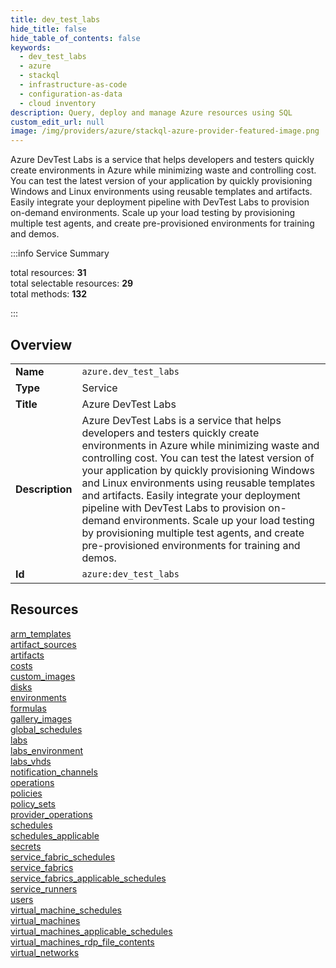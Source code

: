 ```yaml
---
title: dev_test_labs
hide_title: false
hide_table_of_contents: false
keywords:
  - dev_test_labs
  - azure
  - stackql
  - infrastructure-as-code
  - configuration-as-data
  - cloud inventory
description: Query, deploy and manage Azure resources using SQL
custom_edit_url: null
image: /img/providers/azure/stackql-azure-provider-featured-image.png
---
```


Azure DevTest Labs is a service that helps developers and testers quickly create environments in Azure while minimizing waste and controlling cost. You can test the latest version of your application by quickly provisioning Windows and Linux environments using reusable templates and artifacts. Easily integrate your deployment pipeline with DevTest Labs to provision on-demand environments. Scale up your load testing by provisioning multiple test agents, and create pre-provisioned environments for training and demos.  
    
:::info Service Summary

<div class="row">
<div class="providerDocColumn">
<span>total resources:&nbsp;<b>31</b></span><br />
<span>total selectable resources:&nbsp;<b>29</b></span><br />
<span>total methods:&nbsp;<b>132</b></span><br />
</div>
</div>

:::

## Overview
<table><tbody>
<tr><td><b>Name</b></td><td><code>azure.dev_test_labs</code></td></tr>
<tr><td><b>Type</b></td><td>Service</td></tr>
<tr><td><b>Title</b></td><td>Azure DevTest Labs</td></tr>
<tr><td><b>Description</b></td><td>Azure DevTest Labs is a service that helps developers and testers quickly create environments in Azure while minimizing waste and controlling cost. You can test the latest version of your application by quickly provisioning Windows and Linux environments using reusable templates and artifacts. Easily integrate your deployment pipeline with DevTest Labs to provision on-demand environments. Scale up your load testing by provisioning multiple test agents, and create pre-provisioned environments for training and demos.</td></tr>
<tr><td><b>Id</b></td><td><code>azure:dev_test_labs</code></td></tr>
</tbody></table>

## Resources
<div class="row">
<div class="providerDocColumn">
<a href="/providers/azure/dev_test_labs/arm_templates/">arm_templates</a><br />
<a href="/providers/azure/dev_test_labs/artifact_sources/">artifact_sources</a><br />
<a href="/providers/azure/dev_test_labs/artifacts/">artifacts</a><br />
<a href="/providers/azure/dev_test_labs/costs/">costs</a><br />
<a href="/providers/azure/dev_test_labs/custom_images/">custom_images</a><br />
<a href="/providers/azure/dev_test_labs/disks/">disks</a><br />
<a href="/providers/azure/dev_test_labs/environments/">environments</a><br />
<a href="/providers/azure/dev_test_labs/formulas/">formulas</a><br />
<a href="/providers/azure/dev_test_labs/gallery_images/">gallery_images</a><br />
<a href="/providers/azure/dev_test_labs/global_schedules/">global_schedules</a><br />
<a href="/providers/azure/dev_test_labs/labs/">labs</a><br />
<a href="/providers/azure/dev_test_labs/labs_environment/">labs_environment</a><br />
<a href="/providers/azure/dev_test_labs/labs_vhds/">labs_vhds</a><br />
<a href="/providers/azure/dev_test_labs/notification_channels/">notification_channels</a><br />
<a href="/providers/azure/dev_test_labs/operations/">operations</a><br />
<a href="/providers/azure/dev_test_labs/policies/">policies</a><br />
</div>
<div class="providerDocColumn">
<a href="/providers/azure/dev_test_labs/policy_sets/">policy_sets</a><br />
<a href="/providers/azure/dev_test_labs/provider_operations/">provider_operations</a><br />
<a href="/providers/azure/dev_test_labs/schedules/">schedules</a><br />
<a href="/providers/azure/dev_test_labs/schedules_applicable/">schedules_applicable</a><br />
<a href="/providers/azure/dev_test_labs/secrets/">secrets</a><br />
<a href="/providers/azure/dev_test_labs/service_fabric_schedules/">service_fabric_schedules</a><br />
<a href="/providers/azure/dev_test_labs/service_fabrics/">service_fabrics</a><br />
<a href="/providers/azure/dev_test_labs/service_fabrics_applicable_schedules/">service_fabrics_applicable_schedules</a><br />
<a href="/providers/azure/dev_test_labs/service_runners/">service_runners</a><br />
<a href="/providers/azure/dev_test_labs/users/">users</a><br />
<a href="/providers/azure/dev_test_labs/virtual_machine_schedules/">virtual_machine_schedules</a><br />
<a href="/providers/azure/dev_test_labs/virtual_machines/">virtual_machines</a><br />
<a href="/providers/azure/dev_test_labs/virtual_machines_applicable_schedules/">virtual_machines_applicable_schedules</a><br />
<a href="/providers/azure/dev_test_labs/virtual_machines_rdp_file_contents/">virtual_machines_rdp_file_contents</a><br />
<a href="/providers/azure/dev_test_labs/virtual_networks/">virtual_networks</a><br />
</div>
</div>
